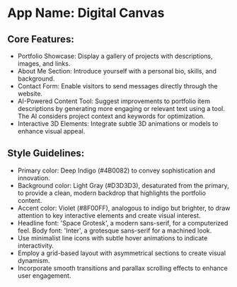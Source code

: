 # **App Name**: Digital Canvas

## Core Features:

- Portfolio Showcase: Display a gallery of projects with descriptions, images, and links.
- About Me Section: Introduce yourself with a personal bio, skills, and background.
- Contact Form: Enable visitors to send messages directly through the website.
- AI-Powered Content Tool: Suggest improvements to portfolio item descriptions by generating more engaging or relevant text using a tool. The AI considers project context and keywords for optimization.
- Interactive 3D Elements: Integrate subtle 3D animations or models to enhance visual appeal.

## Style Guidelines:

- Primary color: Deep Indigo (#4B0082) to convey sophistication and innovation.
- Background color: Light Gray (#D3D3D3), desaturated from the primary, to provide a clean, modern backdrop that highlights the portfolio content.
- Accent color: Violet (#8F00FF), analogous to indigo but brighter, to draw attention to key interactive elements and create visual interest.
- Headline font: 'Space Grotesk', a modern sans-serif, for a computerized feel. Body font: 'Inter', a grotesque sans-serif for a machined look.
- Use minimalist line icons with subtle hover animations to indicate interactivity.
- Employ a grid-based layout with asymmetrical sections to create visual dynamism.
- Incorporate smooth transitions and parallax scrolling effects to enhance user engagement.